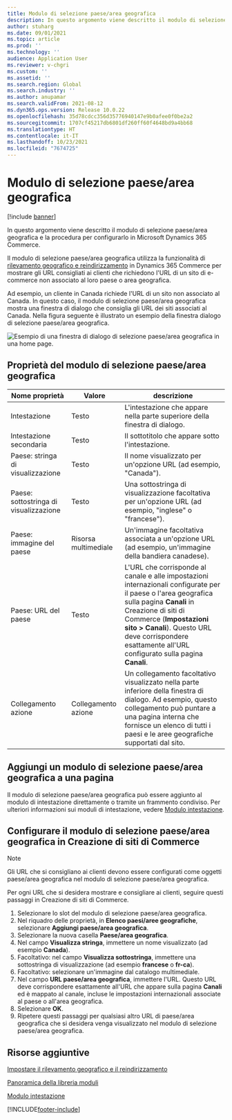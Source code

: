 ```yaml
---
title: Modulo di selezione paese/area geografica
description: In questo argomento viene descritto il modulo di selezione paese/area geografica e la procedura per configurarlo in Microsoft Dynamics 365 Commerce.
author: stuharg
ms.date: 09/01/2021
ms.topic: article
ms.prod: ''
ms.technology: ''
audience: Application User
ms.reviewer: v-chgri
ms.custom: ''
ms.assetid: ''
ms.search.region: Global
ms.search.industry: ''
ms.author: anupamar
ms.search.validFrom: 2021-08-12
ms.dyn365.ops.version: Release 10.0.22
ms.openlocfilehash: 35d78cdcc356d35776940147e9b0afee0f0be2a2
ms.sourcegitcommit: 1707cf45217db6801df260ff60f4648bd9a4bb68
ms.translationtype: HT
ms.contentlocale: it-IT
ms.lasthandoff: 10/23/2021
ms.locfileid: "7674725"
---
```

# <a name="countryregion-picker-module"></a>Modulo di selezione paese/area geografica

[!include [banner](includes/banner.md)]

In questo argomento viene descritto il modulo di selezione paese/area geografica e la procedura per configurarlo in Microsoft Dynamics 365 Commerce.

Il modulo di selezione paese/area geografica utilizza la funzionalità di [rilevamento geografico e reindirizzamento](geo-detection-redirection.md) in Dynamics 365 Commerce per mostrare gli URL consigliati ai clienti che richiedono l'URL di un sito di e-commerce non associato al loro paese o area geografica.

Ad esempio, un cliente in Canada richiede l'URL di un sito non associato al Canada. In questo caso, il modulo di selezione paese/area geografica mostra una finestra di dialogo che consiglia gli URL dei siti associati al Canada. Nella figura seguente è illustrato un esempio della finestra dialogo di selezione paese/area geografica.

![Esempio di una finestra di dialogo di selezione paese/area geografica in una home page.](./media/Geo_country-region-module-insitu.png)

## <a name="countryregion-picker-module-properties"></a>Proprietà del modulo di selezione paese/area geografica

| Nome proprietà              | Valore       | descrizione |
| -------------------------- | ----------- | ----------- |
| Intestazione                    | Testo        | L'intestazione che appare nella parte superiore della finestra di dialogo. |
| Intestazione secondaria                 | Testo        | Il sottotitolo che appare sotto l'intestazione. |
| Paese: stringa di visualizzazione    | Testo        | Il nome visualizzato per un'opzione URL (ad esempio, "Canada"). |
| Paese: sottostringa di visualizzazione | Testo        | Una sottostringa di visualizzazione facoltativa per un'opzione URL (ad esempio, "inglese" o "francese"). |
| Paese: immagine del paese     | Risorsa multimediale | Un'immagine facoltativa associata a un'opzione URL (ad esempio, un'immagine della bandiera canadese). |
| Paese: URL del paese       | Testo        | L'URL che corrisponde al canale e alle impostazioni internazionali configurate per il paese o l'area geografica sulla pagina **Canali** in Creazione di siti di Commerce (**Impostazioni sito \> Canali**). Questo URL deve corrispondere esattamente all'URL configurato sulla pagina **Canali**. |
| Collegamento azione                | Collegamento azione | Un collegamento facoltativo visualizzato nella parte inferiore della finestra di dialogo. Ad esempio, questo collegamento può puntare a una pagina interna che fornisce un elenco di tutti i paesi e le aree geografiche supportati dal sito. |

## <a name="add-a-countryregion-picker-module-to-a-page"></a>Aggiungi un modulo di selezione paese/area geografica a una pagina

Il modulo di selezione paese/area geografica può essere aggiunto al modulo di intestazione direttamente o tramite un frammento condiviso. Per ulteriori informazioni sui moduli di intestazione, vedere [Modulo intestazione](author-header-module.md).

## <a name="configure-the-countryregion-picker-module-in-commerce-site-builder"></a>Configurare il modulo di selezione paese/area geografica in Creazione di siti di Commerce

> [!NOTE]
> Gli URL che si consigliano ai clienti devono essere configurati come oggetti paese/area geografica nel modulo di selezione paese/area geografica.

Per ogni URL che si desidera mostrare e consigliare ai clienti, seguire questi passaggi in Creazione di siti di Commerce.

1. Selezionare lo slot del modulo di selezione paese/area geografica.
1. Nel riquadro delle proprietà, in **Elenco paesi/aree geografiche**, selezionare **Aggiungi paese/area geografica**.
1. Selezionare la nuova casella **Paese/area geografica**.
1. Nel campo **Visualizza stringa**, immettere un nome visualizzato (ad esempio **Canada**).
1. Facoltativo: nel campo **Visualizza sottostringa**, immettere una sottostringa di visualizzazione (ad esempio **francese** o **fr-ca**).
1. Facoltativo: selezionare un'immagine dal catalogo multimediale.
1. Nel campo **URL paese/area geografica**, immettere l'URL. Questo URL deve corrispondere esattamente all'URL che appare sulla pagina **Canali** ed è mappato al canale, incluse le impostazioni internazionali associate al paese o all'area geografica.
1. Selezionare **OK**.
1. Ripetere questi passaggi per qualsiasi altro URL di paese/area geografica che si desidera venga visualizzato nel modulo di selezione paese/area geografica.

## <a name="additional-resources"></a>Risorse aggiuntive

[Impostare il rilevamento geografico e il reindirizzamento](geo-detection-redirection.md)

[Panoramica della libreria moduli](starter-kit-overview.md)

[Modulo intestazione](author-header-module.md)

[!INCLUDE[footer-include](../includes/footer-banner.md)]
